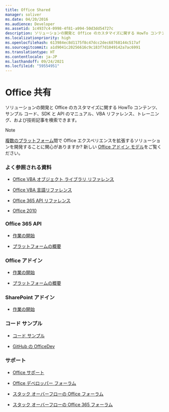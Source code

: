 ```yaml
---
title: Office Shared
manager: soliver
ms.date: 04/20/2016
ms.audience: Developer
ms.assetid: 1c4937c4-0998-4f81-a994-50d3dd54727c
description: ソリューションの開発と Office のカスタマイズに関する HowTo コンテンツ、サンプル コード、SDK と API のマニュアル、VBA リファレンス、トレーニング、および技術記事を検索できます。
ms.localizationpriority: high
ms.openlocfilehash: 613984ec8d1175f8c47dcc2dec68768144c517af
ms.sourcegitcommit: a1d9041c20256616c9c183f7d1049142a7ac6991
ms.translationtype: HT
ms.contentlocale: ja-JP
ms.lasthandoff: 09/24/2021
ms.locfileid: "59554951"
---
```

# <a name="office-shared"></a>Office 共有

ソリューションの開発と Office のカスタマイズに関する HowTo コンテンツ、サンプル コード、SDK と API のマニュアル、VBA リファレンス、トレーニング、および技術記事を検索できます。
  
> [!NOTE]
> [複数のプラットフォーム](https://docs.microsoft.com/office/dev/add-ins/overview/office-add-in-availability)間で Office エクスペリエンスを拡張するソリューションを開発することに関心がありますか? 新しい [Office アドイン モデル](https://docs.microsoft.com/office/dev/add-ins/overview/office-add-ins)をご覧ください。 
  
### <a name="viewed-most"></a>よく参照される資料
  
- [Office VBA オブジェクト ライブラリ リファレンス](https://docs.microsoft.com/office/vba/api/overview/library-reference)
  
- [Office VBA 言語リファレンス](https://docs.microsoft.com/office/vba/api/overview/language-reference)
  
- [Office 365 API リファレンス](https://docs.microsoft.com/previous-versions/office/office-365-api/)
  
- [Office 2010](https://docs.microsoft.com/previous-versions/office/developer/office-2010/cc313152(v=office.12))
  
### <a name="office-365-apis"></a>Office 365 API
  
- [作業の開始](https://developer.microsoft.com/en-us/office/docs)
  
- [プラットフォームの概要](https://docs.microsoft.com/previous-versions/office/office-365-api/)
  
### <a name="office-add-ins"></a>Office アドイン
  
- [作業の開始](https://docs.microsoft.com/office/dev/add-ins/)

- [プラットフォームの概要](https://docs.microsoft.com/office/dev/add-ins/overview/office-add-ins)
  
### <a name="sharepoint-add-ins"></a>SharePoint アドイン
  
- [作業の開始](https://docs.microsoft.com/sharepoint/dev/sp-add-ins/sharepoint-add-ins)
  
### <a name="code-samples"></a>コード サンプル
  
- [コード サンプル](https://developer.microsoft.com/office/gallery/?filterBy=Samples)
  
- [GitHub の OfficeDev](https://github.com/OfficeDev)
  
### <a name="support"></a>サポート
  
- [Office サポート](https://support.office.com/)
  
- [Office デベロッパー フォーラム](https://social.msdn.microsoft.com/Forums/office/home?category=officedev)
  
- [スタック オーバーフローの Office フォーラム ](https://stackoverflow.com/questions/tagged/ms-office)
  
- [スタック オーバーフローの Office 365 フォーラム](https://stackoverflow.com/questions/tagged/office365)
  

